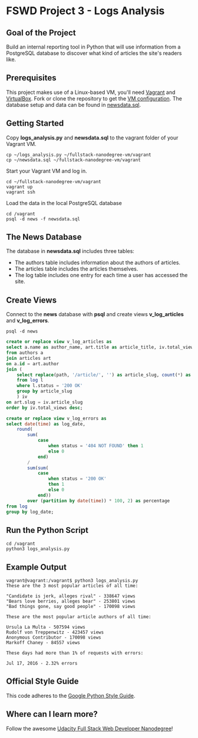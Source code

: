 # FSWD Project 3 - Logs Analysis

## Goal of the Project
Build an internal reporting tool in Python that will use information from a PostgreSQL database to discover what kind of articles the site's readers like.

## Prerequisites
This project makes use of a Linux-based VM, you'll need [Vagrant](https://www.vagrantup.com) and [VirtualBox](https://www.virtualbox.org). Fork or clone the repository to get the [VM configuration](https://github.com/udacity/fullstack-nanodegree-vm).
The database setup and data can be found in [newsdata.sql](https://d17h27t6h515a5.cloudfront.net/topher/2016/August/57b5f748_newsdata/newsdata.zip).

## Getting Started
Copy **logs_analysis.py** and **newsdata.sql** to the vagrant folder of your Vagrant VM.

```Shell
cp ~/logs_analysis.py ~/fullstack-nanodegree-vm/vagrant
cp ~/newsdata.sql ~/fullstack-nanodegree-vm/vagrant
```

Start your Vagrant VM and log in.

```Shell
cd ~/fullstack-nanodegree-vm/vagrant
vagrant up
vagrant ssh
```

Load the data in the local PostgreSQL database

```Shell
cd /vagrant
psql -d news -f newsdata.sql
```

## The News Database
The database in **newsdata.sql** includes three tables:
* The authors table includes information about the authors of articles.
* The articles table includes the articles themselves.
* The log table includes one entry for each time a user has accessed the site.

## Create Views
Connect to the **news** database with **psql** and create views **v_log_articles** and **v_log_errors**.

```Shell
psql -d news
````

```SQL
create or replace view v_log_articles as
select a.name as author_name, art.title as article_title, iv.total_views
from authors a
join articles art
on a.id = art.author
join (
	select replace(path, '/article/', '') as article_slug, count(*) as total_views
	from log l
	where l.status = '200 OK'
	group by article_slug
	) iv
on art.slug = iv.article_slug
order by iv.total_views desc;
```

```SQL
create or replace view v_log_errors as
select date(time) as log_date,
	round(
		sum(
			case
				when status = '404 NOT FOUND' then 1
				else 0
			end)
		/
		sum(sum(
			case
				when status = '200 OK'
				then 1
				else 0
			end))
		over (partition by date(time)) * 100, 2) as percentage
from log
group by log_date;
```

## Run the Python Script
```Shell
cd /vagrant
python3 logs_analysis.py
```

## Example Output
```Shell
vagrant@vagrant:/vagrant$ python3 logs_analysis.py
These are the 3 most popular articles of all time:

"Candidate is jerk, alleges rival" - 338647 views
"Bears love berries, alleges bear" - 253801 views
"Bad things gone, say good people" - 170098 views

These are the most popular article authors of all time:

Ursula La Multa - 507594 views
Rudolf von Treppenwitz - 423457 views
Anonymous Contributor - 170098 views
Markoff Chaney - 84557 views

These days had more than 1% of requests with errors:

Jul 17, 2016 - 2.32% errors
```

## Official Style Guide
This code adheres to the [Google Python Style Guide](https://google.github.io/styleguide/pyguide.html).

## Where can I learn more?
Follow the awesome [Udacity Full Stack Web Developer Nanodegree](https://www.udacity.com/course/full-stack-web-developer-nanodegree--nd004)!
